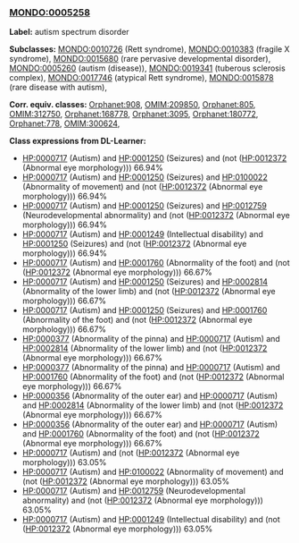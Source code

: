 
### [MONDO:0005258](http://purl.obolibrary.org/obo/MONDO_0005258)
**Label:** autism spectrum disorder

**Subclasses:** [MONDO:0010726](http://purl.obolibrary.org/obo/MONDO_0010726) (Rett syndrome), [MONDO:0010383](http://purl.obolibrary.org/obo/MONDO_0010383) (fragile X syndrome), [MONDO:0015680](http://purl.obolibrary.org/obo/MONDO_0015680) (rare pervasive developmental disorder), [MONDO:0005260](http://purl.obolibrary.org/obo/MONDO_0005260) (autism (disease)), [MONDO:0019341](http://purl.obolibrary.org/obo/MONDO_0019341) (tuberous sclerosis complex), [MONDO:0017746](http://purl.obolibrary.org/obo/MONDO_0017746) (atypical Rett syndrome), [MONDO:0015878](http://purl.obolibrary.org/obo/MONDO_0015878) (rare disease with autism), 

**Corr. equiv. classes:** [Orphanet:908](http://www.orpha.net/ORDO/Orphanet_908), [OMIM:209850](http://purl.obolibrary.org/obo/OMIM_209850), [Orphanet:805](http://www.orpha.net/ORDO/Orphanet_805), [OMIM:312750](http://purl.obolibrary.org/obo/OMIM_312750), [Orphanet:168778](http://www.orpha.net/ORDO/Orphanet_168778), [Orphanet:3095](http://www.orpha.net/ORDO/Orphanet_3095), [Orphanet:180772](http://www.orpha.net/ORDO/Orphanet_180772), [Orphanet:778](http://www.orpha.net/ORDO/Orphanet_778), [OMIM:300624](http://purl.obolibrary.org/obo/OMIM_300624), 

**Class expressions from DL-Learner:**

- [HP:0000717](http://purl.obolibrary.org/obo/HP_0000717) (Autism) and [HP:0001250](http://purl.obolibrary.org/obo/HP_0001250) (Seizures) and (not ([HP:0012372](http://purl.obolibrary.org/obo/HP_0012372) (Abnormal eye morphology))) 66.94%
- [HP:0000717](http://purl.obolibrary.org/obo/HP_0000717) (Autism) and [HP:0001250](http://purl.obolibrary.org/obo/HP_0001250) (Seizures) and [HP:0100022](http://purl.obolibrary.org/obo/HP_0100022) (Abnormality of movement) and (not ([HP:0012372](http://purl.obolibrary.org/obo/HP_0012372) (Abnormal eye morphology))) 66.94%
- [HP:0000717](http://purl.obolibrary.org/obo/HP_0000717) (Autism) and [HP:0001250](http://purl.obolibrary.org/obo/HP_0001250) (Seizures) and [HP:0012759](http://purl.obolibrary.org/obo/HP_0012759) (Neurodevelopmental abnormality) and (not ([HP:0012372](http://purl.obolibrary.org/obo/HP_0012372) (Abnormal eye morphology))) 66.94%
- [HP:0000717](http://purl.obolibrary.org/obo/HP_0000717) (Autism) and [HP:0001249](http://purl.obolibrary.org/obo/HP_0001249) (Intellectual disability) and [HP:0001250](http://purl.obolibrary.org/obo/HP_0001250) (Seizures) and (not ([HP:0012372](http://purl.obolibrary.org/obo/HP_0012372) (Abnormal eye morphology))) 66.94%
- [HP:0000717](http://purl.obolibrary.org/obo/HP_0000717) (Autism) and [HP:0001760](http://purl.obolibrary.org/obo/HP_0001760) (Abnormality of the foot) and (not ([HP:0012372](http://purl.obolibrary.org/obo/HP_0012372) (Abnormal eye morphology))) 66.67%
- [HP:0000717](http://purl.obolibrary.org/obo/HP_0000717) (Autism) and [HP:0001250](http://purl.obolibrary.org/obo/HP_0001250) (Seizures) and [HP:0002814](http://purl.obolibrary.org/obo/HP_0002814) (Abnormality of the lower limb) and (not ([HP:0012372](http://purl.obolibrary.org/obo/HP_0012372) (Abnormal eye morphology))) 66.67%
- [HP:0000717](http://purl.obolibrary.org/obo/HP_0000717) (Autism) and [HP:0001250](http://purl.obolibrary.org/obo/HP_0001250) (Seizures) and [HP:0001760](http://purl.obolibrary.org/obo/HP_0001760) (Abnormality of the foot) and (not ([HP:0012372](http://purl.obolibrary.org/obo/HP_0012372) (Abnormal eye morphology))) 66.67%
- [HP:0000377](http://purl.obolibrary.org/obo/HP_0000377) (Abnormality of the pinna) and [HP:0000717](http://purl.obolibrary.org/obo/HP_0000717) (Autism) and [HP:0002814](http://purl.obolibrary.org/obo/HP_0002814) (Abnormality of the lower limb) and (not ([HP:0012372](http://purl.obolibrary.org/obo/HP_0012372) (Abnormal eye morphology))) 66.67%
- [HP:0000377](http://purl.obolibrary.org/obo/HP_0000377) (Abnormality of the pinna) and [HP:0000717](http://purl.obolibrary.org/obo/HP_0000717) (Autism) and [HP:0001760](http://purl.obolibrary.org/obo/HP_0001760) (Abnormality of the foot) and (not ([HP:0012372](http://purl.obolibrary.org/obo/HP_0012372) (Abnormal eye morphology))) 66.67%
- [HP:0000356](http://purl.obolibrary.org/obo/HP_0000356) (Abnormality of the outer ear) and [HP:0000717](http://purl.obolibrary.org/obo/HP_0000717) (Autism) and [HP:0002814](http://purl.obolibrary.org/obo/HP_0002814) (Abnormality of the lower limb) and (not ([HP:0012372](http://purl.obolibrary.org/obo/HP_0012372) (Abnormal eye morphology))) 66.67%
- [HP:0000356](http://purl.obolibrary.org/obo/HP_0000356) (Abnormality of the outer ear) and [HP:0000717](http://purl.obolibrary.org/obo/HP_0000717) (Autism) and [HP:0001760](http://purl.obolibrary.org/obo/HP_0001760) (Abnormality of the foot) and (not ([HP:0012372](http://purl.obolibrary.org/obo/HP_0012372) (Abnormal eye morphology))) 66.67%
- [HP:0000717](http://purl.obolibrary.org/obo/HP_0000717) (Autism) and (not ([HP:0012372](http://purl.obolibrary.org/obo/HP_0012372) (Abnormal eye morphology))) 63.05%
- [HP:0000717](http://purl.obolibrary.org/obo/HP_0000717) (Autism) and [HP:0100022](http://purl.obolibrary.org/obo/HP_0100022) (Abnormality of movement) and (not ([HP:0012372](http://purl.obolibrary.org/obo/HP_0012372) (Abnormal eye morphology))) 63.05%
- [HP:0000717](http://purl.obolibrary.org/obo/HP_0000717) (Autism) and [HP:0012759](http://purl.obolibrary.org/obo/HP_0012759) (Neurodevelopmental abnormality) and (not ([HP:0012372](http://purl.obolibrary.org/obo/HP_0012372) (Abnormal eye morphology))) 63.05%
- [HP:0000717](http://purl.obolibrary.org/obo/HP_0000717) (Autism) and [HP:0001249](http://purl.obolibrary.org/obo/HP_0001249) (Intellectual disability) and (not ([HP:0012372](http://purl.obolibrary.org/obo/HP_0012372) (Abnormal eye morphology))) 63.05%


